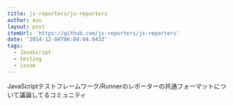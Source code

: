 ```yaml
---
title: js-reporters/js-reporters
author: azu
layout: post
itemUrl: 'https://github.com/js-reporters/js-reporters'
date: '2014-12-04T06:04:04.943Z'
tags:
  - JavaScript
  - testing
  - issue
---
```

JavaScriptテストフレームワーク/Runnerのレポーターの共通フォーマットについて議論してるコミュニティ
